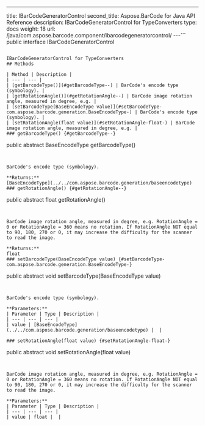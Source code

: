 ---
title: IBarCodeGeneratorControl
second_title: Aspose.BarCode for Java API Reference
description: IBarCodeGeneratorControl for TypeConverters
type: docs
weight: 18
url: /java/com.aspose.barcode.component/ibarcodegeneratorcontrol/
---```
public interface IBarCodeGeneratorControl
```

IBarCodeGeneratorControl for TypeConverters
## Methods

| Method | Description |
| --- | --- |
| [getBarcodeType()](#getBarcodeType--) | BarCode's encode type (symbology). |
| [getRotationAngle()](#getRotationAngle--) | BarCode image rotation angle, measured in degree, e.g. |
| [setBarcodeType(BaseEncodeType value)](#setBarcodeType-com.aspose.barcode.generation.BaseEncodeType-) | BarCode's encode type (symbology). |
| [setRotationAngle(float value)](#setRotationAngle-float-) | BarCode image rotation angle, measured in degree, e.g. |
### getBarcodeType() {#getBarcodeType--}
```
public abstract BaseEncodeType getBarcodeType()
```


BarCode's encode type (symbology).

**Returns:**
[BaseEncodeType](../../com.aspose.barcode.generation/baseencodetype)
### getRotationAngle() {#getRotationAngle--}
```
public abstract float getRotationAngle()
```


BarCode image rotation angle, measured in degree, e.g. RotationAngle = 0 or RotationAngle = 360 means no rotation. If RotationAngle NOT equal to 90, 180, 270 or 0, it may increase the difficulty for the scanner to read the image.

**Returns:**
float
### setBarcodeType(BaseEncodeType value) {#setBarcodeType-com.aspose.barcode.generation.BaseEncodeType-}
```
public abstract void setBarcodeType(BaseEncodeType value)
```


BarCode's encode type (symbology).

**Parameters:**
| Parameter | Type | Description |
| --- | --- | --- |
| value | [BaseEncodeType](../../com.aspose.barcode.generation/baseencodetype) |  |

### setRotationAngle(float value) {#setRotationAngle-float-}
```
public abstract void setRotationAngle(float value)
```


BarCode image rotation angle, measured in degree, e.g. RotationAngle = 0 or RotationAngle = 360 means no rotation. If RotationAngle NOT equal to 90, 180, 270 or 0, it may increase the difficulty for the scanner to read the image.

**Parameters:**
| Parameter | Type | Description |
| --- | --- | --- |
| value | float |  |

